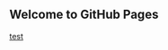 ## Welcome to GitHub Pages


<a href="http://16025077d.github.io/comp3121/css-masonry/css-masonry/masonry-with-gutter.html">test</a>
